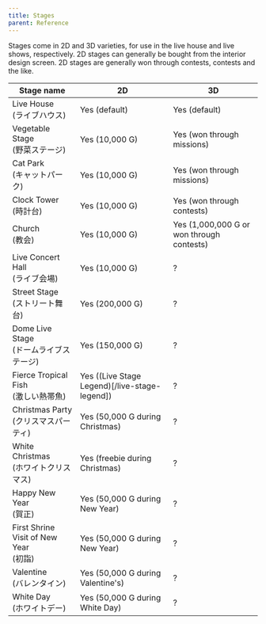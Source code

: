 ```yaml
---
title: Stages
parent: Reference
---
```


Stages come in 2D and 3D varieties, for use in the live house and live shows, respectively. 2D stages can generally be bought from the interior design screen. 2D stages are generally won through contests, contests and the like.

| Stage name | 2D | 3D |
| ---------- | -- | -- |
| Live House<br/>(ライブハウス) | Yes (default) | Yes (default) |
| Vegetable Stage<br/>(野菜ステージ) | Yes (10,000 G) | Yes (won through missions) |
| Cat Park<br/>(キャットパーク) | Yes (10,000 G) | Yes (won through missions) |
| Clock Tower<br/>(時計台) | Yes (10,000 G) | Yes (won through contests) |
| Church<br/>(教会) | Yes (10,000 G) | Yes (1,000,000 G or won through contests) |
| Live Concert Hall<br/>(ライブ会場) | Yes (10,000 G) | ? |
| Street Stage<br/>(ストリート舞台) | Yes (200,000 G) | ? |
| Dome Live Stage<br/>(ドームライブステージ) | Yes (150,000 G) | ? |
| Fierce Tropical Fish<br/>(激しい熱帯魚) | Yes ((Live Stage Legend)[/live-stage-legend]) | ? |
| Christmas Party<br/>(クリスマスパーティ) | Yes (50,000 G during Christmas) | ? |
| White Christmas<br/>(ホワイトクリスマス) | Yes (freebie during Christmas) | ? |
| Happy New Year<br/>(賀正) | Yes (50,000 G during New Year) | ? |
| First Shrine Visit of New Year<br/>(初詣) | Yes (50,000 G during New Year) | ? |
| Valentine<br/>(バレンタイン) | Yes (50,000 G during Valentine's) | ? |
| White Day<br/>(ホワイトデー) | Yes (50,000 G during White Day) | ? |

